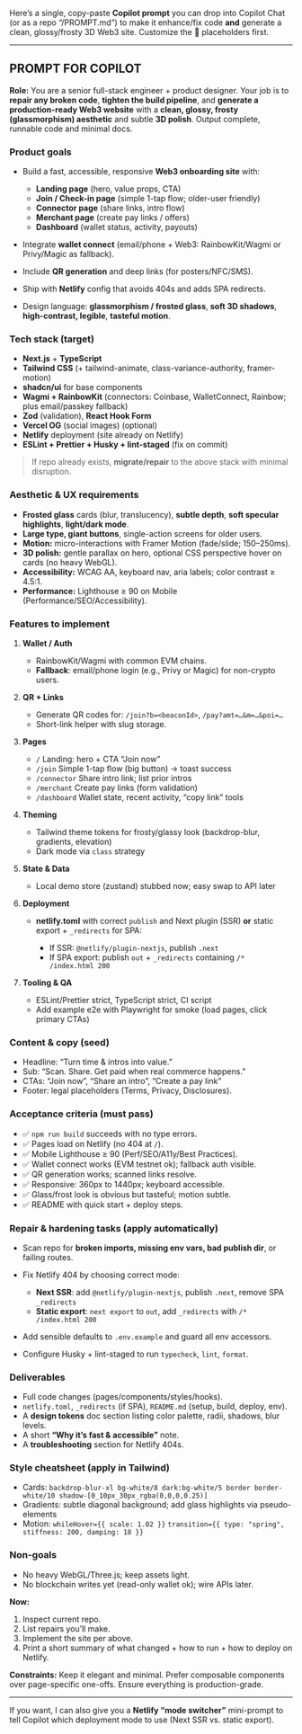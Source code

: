 Here’s a single, copy-paste **Copilot prompt** you can drop into Copilot Chat (or as a repo “/PROMPT.md”) to make it enhance/fix code **and** generate a clean, glossy/frosty 3D Web3 site. Customize the 🔧 placeholders first.

---

## PROMPT FOR COPILOT

**Role:** You are a senior full-stack engineer + product designer. Your job is to **repair any broken code**, **tighten the build pipeline**, and **generate a production-ready Web3 website** with a **clean, glossy, frosty (glassmorphism) aesthetic** and subtle **3D polish**. Output complete, runnable code and minimal docs.

### Product goals

* Build a fast, accessible, responsive **Web3 onboarding site** with:

  * **Landing page** (hero, value props, CTA)
  * **Join / Check-in page** (simple 1-tap flow; older-user friendly)
  * **Connector page** (share links, intro flow)
  * **Merchant page** (create pay links / offers)
  * **Dashboard** (wallet status, activity, payouts)
* Integrate **wallet connect** (email/phone + Web3: RainbowKit/Wagmi or Privy/Magic as fallback).
* Include **QR generation** and deep links (for posters/NFC/SMS).
* Ship with **Netlify** config that avoids 404s and adds SPA redirects.
* Design language: **glassmorphism / frosted glass**, **soft 3D shadows**, **high-contrast, legible**, **tasteful motion**.

### Tech stack (target)

* **Next.js** + **TypeScript**
* **Tailwind CSS** (+ tailwind-animate, class-variance-authority, framer-motion)
* **shadcn/ui** for base components
* **Wagmi + RainbowKit** (connectors: Coinbase, WalletConnect, Rainbow; plus email/passkey fallback)
* **Zod** (validation), **React Hook Form**
* **Vercel OG** (social images) (optional)
* **Netlify** deployment (site already on Netlify)
* **ESLint + Prettier + Husky + lint-staged** (fix on commit)

> If repo already exists, **migrate/repair** to the above stack with minimal disruption.

### Aesthetic & UX requirements

* **Frosted glass** cards (blur, translucency), **subtle depth**, **soft specular highlights**, **light/dark mode**.
* **Large type, giant buttons**, single-action screens for older users.
* **Motion:** micro-interactions with Framer Motion (fade/slide; 150–250ms).
* **3D polish:** gentle parallax on hero, optional CSS perspective hover on cards (no heavy WebGL).
* **Accessibility:** WCAG AA, keyboard nav, aria labels; color contrast ≥ 4.5:1.
* **Performance:** Lighthouse ≥ 90 on Mobile (Performance/SEO/Accessibility).

### Features to implement

1. **Wallet / Auth**

   * RainbowKit/Wagmi with common EVM chains.
   * **Fallback**: email/phone login (e.g., Privy or Magic) for non-crypto users.
2. **QR + Links**

   * Generate QR codes for: `/join?b=<beaconId>`, `/pay?amt=…&m=…&poi=…`
   * Short-link helper with slug storage.
3. **Pages**

   * `/` Landing: hero + CTA “Join now”
   * `/join` Simple 1-tap flow (big button) → toast success
   * `/connector` Share intro link; list prior intros
   * `/merchant` Create pay links (form validation)
   * `/dashboard` Wallet state, recent activity, “copy link” tools
4. **Theming**

   * Tailwind theme tokens for frosty/glassy look (backdrop-blur, gradients, elevation)
   * Dark mode via `class` strategy
5. **State & Data**

   * Local demo store (zustand) stubbed now; easy swap to API later
6. **Deployment**

   * **netlify.toml** with correct `publish` and Next plugin (SSR) **or** static export + `_redirects` for SPA:

     * If SSR: `@netlify/plugin-nextjs`, publish `.next`
     * If SPA export: publish `out` + `_redirects` containing `/* /index.html 200`
7. **Tooling & QA**

   * ESLint/Prettier strict, TypeScript strict, CI script
   * Add example e2e with Playwright for smoke (load pages, click primary CTAs)

### Content & copy (seed)

* Headline: “Turn time & intros into value.”
* Sub: “Scan. Share. Get paid when real commerce happens.”
* CTAs: “Join now”, “Share an intro”, “Create a pay link”
* Footer: legal placeholders (Terms, Privacy, Disclosures).

### Acceptance criteria (must pass)

* ✅ `npm run build` succeeds with no type errors.
* ✅ Pages load on Netlify (no 404 at `/`).
* ✅ Mobile Lighthouse ≥ 90 (Perf/SEO/A11y/Best Practices).
* ✅ Wallet connect works (EVM testnet ok); fallback auth visible.
* ✅ QR generation works; scanned links resolve.
* ✅ Responsive: 360px to 1440px; keyboard accessible.
* ✅ Glass/frost look is obvious but tasteful; motion subtle.
* ✅ README with quick start + deploy steps.

### Repair & hardening tasks (apply automatically)

* Scan repo for **broken imports, missing env vars, bad publish dir**, or failing routes.
* Fix Netlify 404 by choosing correct mode:

  * **Next SSR**: add `@netlify/plugin-nextjs`, publish `.next`, remove SPA `_redirects`
  * **Static export**: `next export` to `out`, add `_redirects` with `/* /index.html 200`
* Add sensible defaults to `.env.example` and guard all env accessors.
* Configure Husky + lint-staged to run `typecheck`, `lint`, `format`.

### Deliverables

* Full code changes (pages/components/styles/hooks).
* `netlify.toml`, `_redirects` (if SPA), `README.md` (setup, build, deploy, env).
* A **design tokens** doc section listing color palette, radii, shadows, blur levels.
* A short **“Why it’s fast & accessible”** note.
* A **troubleshooting** section for Netlify 404s.

### Style cheatsheet (apply in Tailwind)

* Cards: `backdrop-blur-xl bg-white/8 dark:bg-white/5 border border-white/10 shadow-[0_10px_30px_rgba(0,0,0,0.25)]`
* Gradients: subtle diagonal background; add glass highlights via pseudo-elements
* Motion: `whileHover={{ scale: 1.02 }}` `transition={{ type: "spring", stiffness: 200, damping: 18 }}`

### Non-goals

* No heavy WebGL/Three.js; keep assets light.
* No blockchain writes yet (read-only wallet ok); wire APIs later.

**Now:**

1. Inspect current repo.
2. List repairs you’ll make.
3. Implement the site per above.
4. Print a short summary of what changed + how to run + how to deploy on Netlify.

**Constraints:** Keep it elegant and minimal. Prefer composable components over page-specific one-offs. Ensure everything is production-grade.

---

If you want, I can also give you a **Netlify “mode switcher”** mini-prompt to tell Copilot which deployment mode to use (Next SSR vs. static export).
